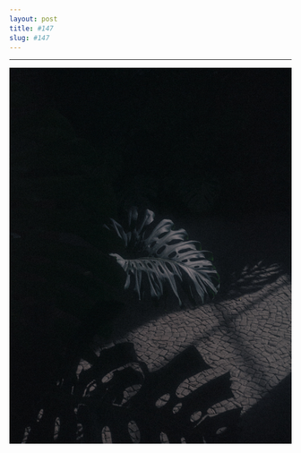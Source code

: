 ```yaml
---
layout: post
title: #147
slug: #147
---
```

---
<p class="description" style="text-align: justify;">
<img src="/assets/snapshots-danilo-luna-1.jpg" />
<br>
<br>
